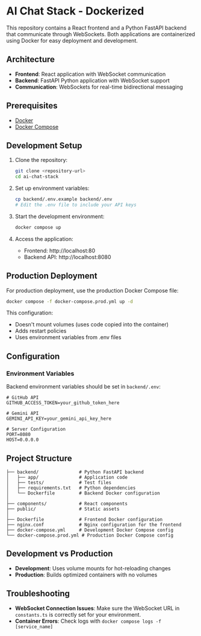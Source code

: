 # AI Chat Stack - Dockerized

This repository contains a React frontend and a Python FastAPI backend that communicate through WebSockets. Both applications are containerized using Docker for easy deployment and development.

## Architecture

- **Frontend**: React application with WebSocket communication
- **Backend**: FastAPI Python application with WebSocket support
- **Communication**: WebSockets for real-time bidirectional messaging

## Prerequisites

- [Docker](https://www.docker.com/get-started) 
- [Docker Compose](https://docs.docker.com/compose/install/)

## Development Setup

1. Clone the repository:
   ```bash
   git clone <repository-url>
   cd ai-chat-stack
   ```

2. Set up environment variables:
   ```bash
   cp backend/.env.example backend/.env
   # Edit the .env file to include your API keys
   ```

3. Start the development environment:
   ```bash
   docker compose up
   ```

4. Access the application:
   - Frontend: http://localhost:80
   - Backend API: http://localhost:8080

## Production Deployment

For production deployment, use the production Docker Compose file:

```bash
docker compose -f docker-compose.prod.yml up -d
```

This configuration:
- Doesn't mount volumes (uses code copied into the container)
- Adds restart policies
- Uses environment variables from .env files

## Configuration

### Environment Variables

Backend environment variables should be set in `backend/.env`:

```
# GitHub API
GITHUB_ACCESS_TOKEN=your_github_token_here

# Gemini API
GEMINI_API_KEY=your_gemini_api_key_here

# Server Configuration
PORT=8080
HOST=0.0.0.0
```

## Project Structure

```
├── backend/               # Python FastAPI backend
│   ├── app/               # Application code
│   ├── tests/             # Test files
│   ├── requirements.txt   # Python dependencies
│   └── Dockerfile         # Backend Docker configuration
│
├── components/            # React components
├── public/                # Static assets
│
├── Dockerfile             # Frontend Docker configuration
├── nginx.conf             # Nginx configuration for the frontend
├── docker-compose.yml     # Development Docker Compose config
└── docker-compose.prod.yml # Production Docker Compose config
```

## Development vs Production

- **Development**: Uses volume mounts for hot-reloading changes
- **Production**: Builds optimized containers with no volumes

## Troubleshooting

- **WebSocket Connection Issues**: Make sure the WebSocket URL in `constants.ts` is correctly set for your environment.
- **Container Errors**: Check logs with `docker compose logs -f [service_name]`
